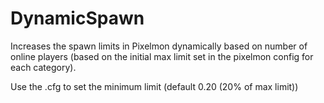 # DynamicSpawn
Increases the spawn limits in Pixelmon dynamically based on number of online players (based on the initial max limit set in the pixelmon config for each category).

Use the .cfg to set the minimum limit (default 0.20 (20% of max limit))
